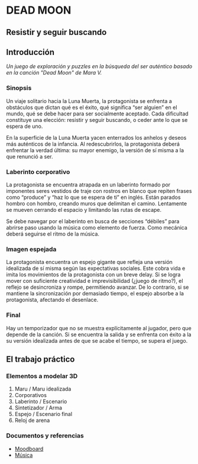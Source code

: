 # DEAD MOON
## Resistir y seguir buscando


## Introducción

*Un juego de exploración y puzzles en la búsqueda del ser auténtico basado en la canción "Dead Moon" de Mara V.*

### Sinopsis
Un viaje solitario hacia la Luna Muerta, la protagonista se enfrenta a obstáculos que dictan qué es el éxito, qué significa “ser alguien” en el mundo, qué se debe hacer para ser socialmente aceptado. Cada dificultad constituye una elección: resistir y seguir buscando, o ceder ante lo que se espera de uno.

En la superficie de la Luna Muerta yacen enterrados los anhelos y deseos más auténticos de la infancia. Al redescubrirlos, la protagonista deberá enfrentar la verdad última: su mayor enemigo, la versión de sí misma a la que renunció a ser.

### Laberinto corporativo

La protagonista se encuentra atrapada en un laberinto formado por imponentes seres vestidos de traje con rostros en blanco que repiten frases como “produce” y “haz lo que se espera de ti” en inglés. Están parados hombro con hombro, creando muros que delimitan el camino. Lentamente se mueven cerrando el espacio y limitando las rutas de escape. 

Se debe navegar por el laberinto en busca de secciones “débiles” para abrirse paso usando la música como elemento de fuerza. Como mecánica deberá seguirse el ritmo de la música.

### Imagen espejada

La protagonista encuentra un espejo gigante que refleja una versión idealizada de sí misma según las expectativas sociales. Este cobra vida e imita los movimientos de la protagonista con un breve delay. Si se logra mover con suficiente creatividad e imprevisibilidad (¿juego de ritmo?), el reflejo se desincroniza y rompe, permitiendo avanzar. De lo contrario, si se mantiene la sincronización por demasiado tiempo, el espejo absorbe a la protagonista, afectando el desenlace.

### Final
Hay un temporizador que no se muestra explícitamente al jugador, pero que depende de la canción. Si se encuentra la salida y se enfrenta con éxito a la su versión idealizada antes de que se acabe el tiempo, se supera el juego. 

## El trabajo práctico

### Elementos a modelar 3D

1. Maru / Maru idealizada
2. Corporativos
3. Laberinto / Escenario
4. Sintetizador / Arma
5. Espejo / Escenario final
6. Reloj de arena

### Documentos y referencias

* [Moodboard](https://app.weje.io/b/-OMCsh8-YOkWbN_2xfld)
* [Música](https://open.spotify.com/intl-es/track/0MU16jrOHNryD5F4nmPPh8?si=9097be6407d6414c)
